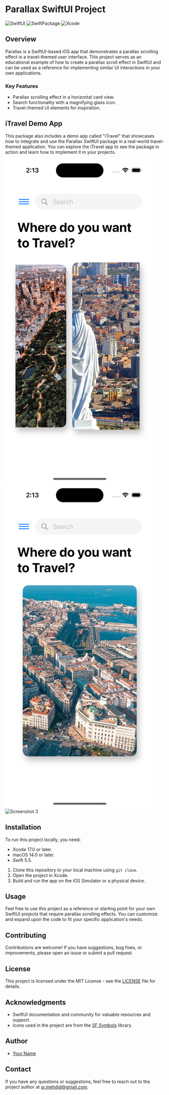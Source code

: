 # Parallax SwiftUI Project

![SwiftUI](https://img.shields.io/badge/SwiftUI-5.0-blue)
![SwiftPackage](https://img.shields.io/badge/Swift%20Package-main-green)
![Xcode](https://img.shields.io/badge/Xcode-15.0-brightgreen)

## Overview

Parallax is a SwiftUI-based iOS app that demonstrates a parallax scrolling effect in a travel-themed user interface. This project serves as an educational example of how to create a parallax scroll effect in SwiftUI and can be used as a reference for implementing similar UI interactions in your own applications.

### Key Features

- Parallax scrolling effect in a horizontal card view.
- Search functionality with a magnifying glass icon.
- Travel-themed UI elements for inspiration.

## iTravel Demo App
This package also includes a demo app called "iTravel" that showcases how to integrate and use the Parallax SwiftUI package in a real-world travel-themed application. You can explore the iTravel app to see the package in action and learn how to implement it in your projects.

![Screenshot 1](/screenshots/screenshot1.png)
![Screenshot 2](/screenshots/screenshot2.png)
![Screenshot 3](/screenshots/screenshot3.png)

## Installation

To run this project locally, you need:

- Xcode 17.0 or later.
- macOS 14.0 or later.
- Swift 5.5.

1. Clone this repository to your local machine using `git clone`.
2. Open the project in Xcode.
3. Build and run the app on the iOS Simulator or a physical device.

## Usage

Feel free to use this project as a reference or starting point for your own SwiftUI projects that require parallax scrolling effects. You can customize and expand upon the code to fit your specific application's needs.

## Contributing

Contributions are welcome! If you have suggestions, bug fixes, or improvements, please open an issue or submit a pull request.

## License

This project is licensed under the MIT License - see the [LICENSE](LICENSE) file for details.

## Acknowledgments

- SwiftUI documentation and community for valuable resources and support.
- Icons used in the project are from the [SF Symbols](https://developer.apple.com/sf-symbols/) library.

## Author

- [Your Name](https://github.com/RMehdid)

## Contact

If you have any questions or suggestions, feel free to reach out to the project author at [sr.mehdid@gmail.com](mailto:sr.mehdid@gmail.com).
